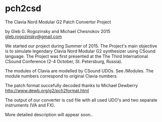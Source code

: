 # pch2csd
The Clavia Nord Modular G2 Patch Convertor Project

by Gleb G. Rogozinsky and Michael Chesnokov 2015
gleb.rogozinsky@gmail.com

We started our project during Summer of 2015. The Project's main objective is to simulate legendary Clavia Nord Modular G2 synthesizer using CSound language. The Project was first presented at the The Third International CSound Conference (2-4 October, St. Petersburg, Russia).


The modules of Clavia are modelled by CSound UDOs. See /Modules. The module numbers correspond to original Clavia numbers.

The patch format succefully decoded thanks to Michael Dewberry http://www.dewb.org/g2/pch2format.html

The output of our converter is csd file with all used UDO's and two separate instruments (VA and FX).

More detailed description will appear soon..
